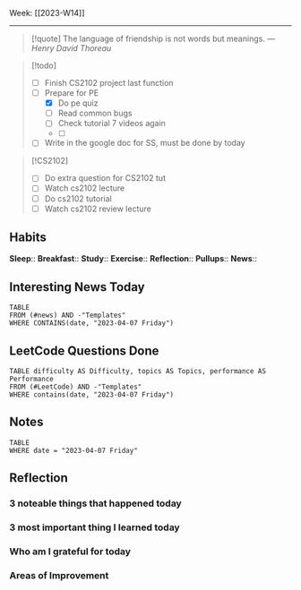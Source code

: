 Week: [[2023-W14]]
- - -
>[!quote]
> The language of friendship is not words but meanings.
> — <cite>Henry David Thoreau</cite>

>[!todo]
> - [ ] Finish CS2102 project last function
> - [ ] Prepare for PE 
> 	- [x] Do pe quiz
> 	- [ ] Read common bugs
> 	- [ ] Check tutorial 7 videos again
> 	- [ ] 
> - [ ] Write in the google doc for SS, must be done by today

> [!CS2102]
>- [ ] Do extra question for CS2102 tut
>- [ ] Watch cs2102 lecture 
>- [ ] Do cs2102 tutorial
>- [ ] Watch cs2102 review lecture

## Habits

**Sleep**::
**Breakfast**::
**Study**:: 
**Exercise**:: 
**Reflection**:: 
**Pullups**::
**News**::

## Interesting News Today

```dataview
TABLE 
FROM (#news) AND -"Templates"
WHERE CONTAINS(date, "2023-04-07 Friday") 
```

## LeetCode Questions Done

```dataview
TABLE difficulty AS Difficulty, topics AS Topics, performance AS Performance
FROM (#LeetCode) AND -"Templates"
WHERE contains(date, "2023-04-07 Friday") 
```

## Notes

```dataview
TABLE
WHERE date = "2023-04-07 Friday"
```

## Reflection

### 3 noteable things that happened today

### 3 most important thing I learned today

### Who am I grateful for today

### Areas of Improvement
